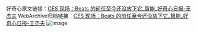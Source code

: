 好奇心原文链接：[CES 现场：Beats 的前任至今还没放下它_智能_好奇心日报-王杰夫](https://www.qdaily.com/articles/5028.html)
WebArchive归档链接：[CES 现场：Beats 的前任至今还没放下它_智能_好奇心日报-王杰夫](http://web.archive.org/web/20190623163659/https://www.qdaily.com/articles/5028.html)
![image](http://ww3.sinaimg.cn/large/007d5XDply1g3wco0kbq6j30u048vb29)